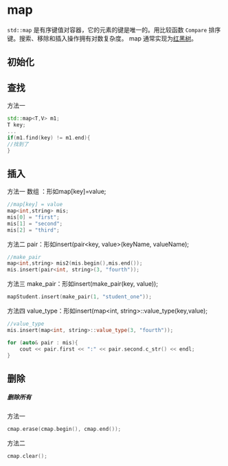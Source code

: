 # map

`std::map` 是有序键值对容器，它的元素的键是唯一的。用比较函数 `Compare` 排序键。搜索、移除和插入操作拥有对数复杂度。 map 通常实现为[红黑树](https://en.wikipedia.org/wiki/Red–black_tree)。

## 初始化

## 查找

方法一

```cpp
std::map<T,V> m1;
T key;
...
if(m1.find(key) != m1.end){
//找到了
}
```

## 插入

方法一 数组 ：形如map[key]=value;
```cpp
//map[key] = value
map<int,string> mis; 
mis[0] = "first"; 
mis[1] = "second"; 
mis[2] = "third"; 
```
方法二  pair：形如insert(pair<key, value>(keyName, valueName);
```cpp
//make_pair
map<int,string> mis2(mis.begin(),mis.end());
mis.insert(pair<int, string>(3, "fourth"));
```
方法三   make_pair：形如insert(make_pair(key, value));

```cpp
mapStudent.insert(make_pair(1, "student_one")); 
```

方法四 value_type：形如insert(map<int, string>::value_type(key,value);
```cpp
//value_type
mis.insert(map<int, string>::value_type(3, "fourth")); 

for (auto& pair : mis){ 
	cout << pair.first << ":" << pair.second.c_str() << endl;
}
```

## 删除

##### 删除所有
方法一
```cpp
cmap.erase(cmap.begin(), cmap.end());
```
方法二
```cpp
cmap.clear();
```



